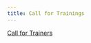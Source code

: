 ```yaml
---
title: Call for Trainings
---
```

<a href="https://owasp.submittable.com/submit/131191/global-appsec-tel-aviv-2019-call-for-trainers" target="_blank">Call for Trainers</a>
